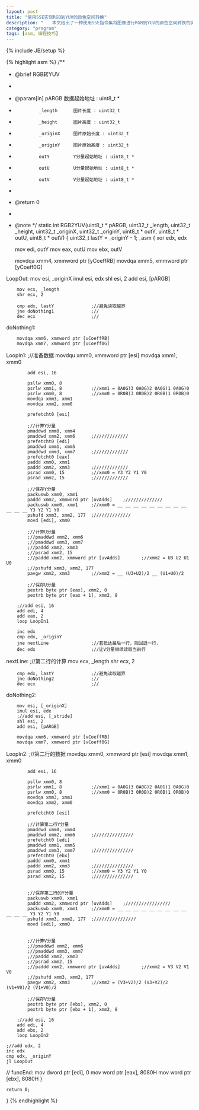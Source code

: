 ```yaml
---
layout: post
title: "使用SSE实现RGB到YUV的颜色空间转换"
description: "　　本文给出了一种使用SSE指令集将图像进行RGB到YUV的颜色空间转换的实现。"
category: "program"
tags: [asm, 编程技巧]
---
```

{% include JB/setup %}


{% highlight asm %}
/**
 * @brief RGB转YUV
 *
 * @param[in]   pARGB        数据起始地址 : uint8_t *
 *              _length      图片长度 : uint32_t
 *              _height      图片高度 : uint32_t
 *              _originX     图片原始长度 : uint32_t
 *              _originY     图片原始高度 : uint32_t
 *              outY         Y分量起始地址 : uint8_t *
 *              outU         U分量起始地址 : uint8_t *
 *              outV         V分量起始地址 : uint8_t *
 *
 * @return  0
 * 
 * @note 
 */
static int RGB2YUV(uint8_t * pARGB, 
                   uint32_t _length, uint32_t _height, 
                   uint32_t _originX, uint32_t _originY, 
                   uint8_t * outY, uint8_t * outU, uint8_t * outV)
{
    uint32_t lastY = _originY - 1;
    _asm
    {
    xor edx, edx

    mov edi, outY
    mov eax, outU
    mov ebx, outV

    movdqa xmm4, xmmword ptr [yCoeffRB]
    movdqa xmm5, xmmword ptr [yCoeff0G]

LoopOut:
        mov esi, _originX
        imul esi, edx
        shl esi, 2
        add esi, [pARGB]

        mov ecx, _length
        shr ecx, 2

        cmp edx, lastY              ;//避免读取越界
        jne doNothing1              ;//
        dec ecx                     ;//
doNothing1:

        movdqa xmm6, xmmword ptr [uCoeffRB]
        movdqa xmm7, xmmword ptr [uCoeff0G]

LoopIn1:
            ;//准备数据
            movdqu xmm0, xmmword ptr [esi]
            movdqa xmm1, xmm0

            add esi, 16

            psllw xmm0, 8
            psrlw xmm1, 8           ;//xmm1 = 0A0G)3 0A0G)2 0A0G)1 0A0G)0
            psrlw xmm0, 8           ;//xmm0 = 0R0B)3 0R0B)2 0R0B)1 0R0B)0
            movdqa xmm3, xmm1
            movdqa xmm2, xmm0
            
            prefetcht0 [esi]
            
            ;//计算Y分量
            pmaddwd xmm0, xmm4
            pmaddwd xmm2, xmm6      ;/////////////
            prefetcht0 [edi]
            pmaddwd xmm1, xmm5
            pmaddwd xmm3, xmm7      ;/////////////
            prefetcht0 [eax]
            paddd xmm0, xmm1
            paddd xmm2, xmm3        ;/////////////
            psrad xmm0, 15          ;//xmm0 = Y3 Y2 Y1 Y0
            psrad xmm2, 15          ;/////////////

            ;//保存Y分量
            packuswb xmm0, xmm1
            paddd xmm2, xmmword ptr [uvAdds]    ;//////////////
            packuswb xmm0, xmm1     ;//xmm0 = __ __ __ __ __ __ __ __ __ __ __ __ Y3 Y2 Y1 Y0
            pshufd xmm3, xmm2, 177  ;//////////////
            movd [edi], xmm0

            ;//计算U分量
            ;//pmaddwd xmm2, xmm6
            ;//pmaddwd xmm3, xmm7
            ;//paddd xmm2, xmm3
            ;//psrad xmm2, 15
            ;//paddd xmm2, xmmword ptr [uvAdds]        ;//xmm2 = U3 U2 U1 U0
            ;//pshufd xmm3, xmm2, 177
            pavgw xmm2, xmm3        ;//xmm2 = __ (U3+U2)/2 __ (U1+U0)/2

            ;//保存U分量
            pextrb byte ptr [eax], xmm2, 0
            pextrb byte ptr [eax + 1], xmm2, 8

        ;//add esi, 16
        add edi, 4
        add eax, 2
        loop LoopIn1

        inc edx
        cmp edx, _originY
        jne nextLine                ;//若抵达最后一行，则回退一行，
        dec edx                     ;//让V分量继续读取当前行

nextLine:
        ;//第二行的计算
        mov ecx, _length
        shr ecx, 2

        cmp edx, lastY              ;//避免读取越界
        jne doNothing2              ;//
        dec ecx                     ;//
doNothing2:

        mov esi, [_originX]
        imul esi, edx
        ;//add esi, [_stride]
        shl esi, 2
        add esi, [pARGB]

        movdqa xmm6, xmmword ptr [vCoeffRB]
        movdqa xmm7, xmmword ptr [vCoeff0G]

LoopIn2:
            ;//第二行的数据
            movdqu xmm0, xmmword ptr [esi]
            movdqa xmm1, xmm0

            add esi, 16

            psllw xmm0, 8
            psrlw xmm1, 8           ;//xmm1 = 0A0G)3 0A0G)2 0A0G)1 0A0G)0
            psrlw xmm0, 8           ;//xmm0 = 0R0B)3 0R0B)2 0R0B)1 0R0B)0
            movdqa xmm3, xmm1
            movdqa xmm2, xmm0

            prefetcht0 [esi]
                        
            ;//计算第二行Y分量
            pmaddwd xmm0, xmm4
            pmaddwd xmm2, xmm6      ;///////////////
            prefetcht0 [edi]
            pmaddwd xmm1, xmm5
            pmaddwd xmm3, xmm7      ;///////////////
            prefetcht0 [ebx]
            paddd xmm0, xmm1
            paddd xmm2, xmm3        ;///////////////
            psrad xmm0, 15          ;//xmm0 = Y3 Y2 Y1 Y0
            psrad xmm2, 15          ;///////////////
            

            ;//保存第二行的Y分量
            packuswb xmm0, xmm1
            paddd xmm2, xmmword ptr [uvAdds]    ;/////////////////
            packuswb xmm0, xmm1     ;//xmm0 = __ __ __ __ __ __ __ __ __ __ __ __ Y3 Y2 Y1 Y0
            pshufd xmm3, xmm2, 177  ;////////////////
            movd [edi], xmm0


            ;//计算V分量
            ;//pmaddwd xmm2, xmm6
            ;//pmaddwd xmm3, xmm7
            ;//paddd xmm2, xmm3
            ;//psrad xmm2, 15
            ;//paddd xmm2, xmmword ptr [uvAdds]        ;//xmm2 = V3 V2 V1 V0
            ;//pshufd xmm3, xmm2, 177
            pavgw xmm2, xmm3        ;//xmm2 = (V3+V2)/2 (V3+V2)/2 (V1+V0)/2 (V1+V0)/2

            ;//保存V分量
            pextrb byte ptr [ebx], xmm2, 0
            pextrb byte ptr [ebx + 1], xmm2, 8
    
        ;//add esi, 16
        add edi, 4
        add ebx, 2
        loop LoopIn2

    ;//add edx, 2
    inc edx
    cmp edx, _originY
    jl LoopOut
    
// funcEnd:
    mov dword ptr [edi], 0
    mov word ptr [eax], 8080H
    mov word ptr [ebx], 8080H
    }

    return 0;
}
{% endhighlight %}
